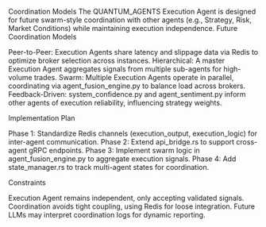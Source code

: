 Coordination Models
The QUANTUM_AGENTS Execution Agent is designed for future swarm-style coordination with other agents (e.g., Strategy, Risk, Market Conditions) while maintaining execution independence.
Future Coordination Models

Peer-to-Peer: Execution Agents share latency and slippage data via Redis to optimize broker selection across instances.
Hierarchical: A master Execution Agent aggregates signals from multiple sub-agents for high-volume trades.
Swarm: Multiple Execution Agents operate in parallel, coordinating via agent_fusion_engine.py to balance load across brokers.
Feedback-Driven: system_confidence.py and agent_sentiment.py inform other agents of execution reliability, influencing strategy weights.

Implementation Plan

Phase 1: Standardize Redis channels (execution_output, execution_logic) for inter-agent communication.
Phase 2: Extend api_bridge.rs to support cross-agent gRPC endpoints.
Phase 3: Implement swarm logic in agent_fusion_engine.py to aggregate execution signals.
Phase 4: Add state_manager.rs to track multi-agent states for coordination.

Constraints

Execution Agent remains independent, only accepting validated signals.
Coordination avoids tight coupling, using Redis for loose integration.
Future LLMs may interpret coordination logs for dynamic reporting.
